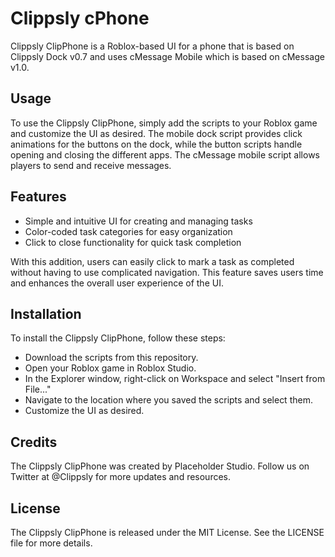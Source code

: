 # Clippsly cPhone
Clippsly ClipPhone is a Roblox-based UI for a phone that is based on Clippsly Dock v0.7 and uses cMessage Mobile which is based on cMessage v1.0.

## Usage
To use the Clippsly ClipPhone, simply add the scripts to your Roblox game and customize the UI as desired. The mobile dock script provides click animations for the buttons on the dock, while the button scripts handle opening and closing the different apps. The cMessage mobile script allows players to send and receive messages.

## Features
- Simple and intuitive UI for creating and managing tasks
- Color-coded task categories for easy organization
- Click to close functionality for quick task completion

With this addition, users can easily click to mark a task as completed without having to use complicated navigation. This feature saves users time and enhances the overall user experience of the UI.

## Installation
To install the Clippsly ClipPhone, follow these steps:

- Download the scripts from this repository.
- Open your Roblox game in Roblox Studio.
- In the Explorer window, right-click on Workspace and select "Insert from File..."
- Navigate to the location where you saved the scripts and select them.
- Customize the UI as desired.

## Credits
The Clippsly ClipPhone was created by Placeholder Studio. Follow us on Twitter at @Clippsly for more updates and resources.

## License
The Clippsly ClipPhone is released under the MIT License. See the LICENSE file for more details.
